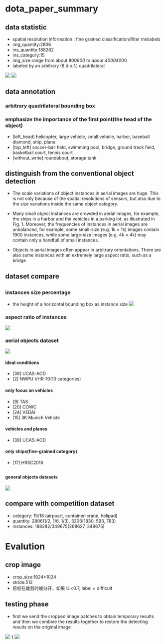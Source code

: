 # dota_paper_summary
## data statistic
* spatial resolution information : fine grained classification/filter mislabels
* img_quantity:2806
* ins_quantity:188282
* ins_category:15
* img_size:range from about 800*800 to about 4000*4000
* labeled by an arbitrary (8 d.o.f.) quadrilateral

![](dota_angles_and_size.PNG)
![](cate.PNG)

## data annotation
### arbitrary quadrilateral bounding box
### emphasize the importance of the first point(the head of the object)
* [left_head] helicopter, large vehicle, small vehicle, harbor, baseball diamond, ship, plane
* [top_left] soccer-ball field, swimming pool, bridge, ground track field, basketball court, tennis court
* [without_write] roundabout, storage tank
##
## distinguish from the conventional object detection
* The scale variations of object instances in aerial images are huge. This is not only because of the
spatial resolutions of sensors, but also due to the size variations inside the same object category.

* Many small object instances are crowded in aerial images, for example, the ships in a harbor
and the vehicles in a parking lot, as illustrated in Fig. 1. Moreover, the frequencies of instances
in aerial images are unbalanced, for example, some small-size (e.g. 1k × 1k) images contain
1900 instances, while some large-size images (e.g. 4k × 4k) may contain only a handfull of small
instances.

* Objects in aerial images often appear in arbitrary orientations. There are also some instances
with an extremely large aspect ratio, such as a bridge

## dataset compare
##
### instances size percentage
* the height of a horizontal bounding box as instance size
![](instance_size.PNG)
### aspect ratio of instances
![](AR_percentage.PNG)
### aerial objects dataset

![](aerial_dataset.PNG)

#### ideal conditions
* [39] UCAS-AOD
* [2]  NWPU VHR-10(10 categories)
#### only focus on vehicles
* [9] TAS
* [20] COWC
* [24] VEDAI
* [15] 3K Munich Vehicle
#### vehicles and planes
* [39] UCAS-AOD
#### only ships(fine-grained category)
* [17] HRSC2016

##
#### general objects datasets
![](general_dataset.PNG)


## compare with competition dataset
* category: 15/18 (airpoart, container-crane, helipad)
* quantity: 2806(1/2, 1/6, 1/3), 3206(1830, 593, 783)
* instances: 188282/349675(268627, 349675)
##
# Evalution
## crop image
* crop_size:1024*1024
* stride:512
* 目标在裁剪时被分开，如果 Ui<0.7, label = difficult

## testing phase
* first we send the cropped image patches to obtain temporary results and then
we combine the results together to restore the detecting results on the original image

![](result1.PNG)
1[](result2.PNG)
![](result3.PNG)


    


